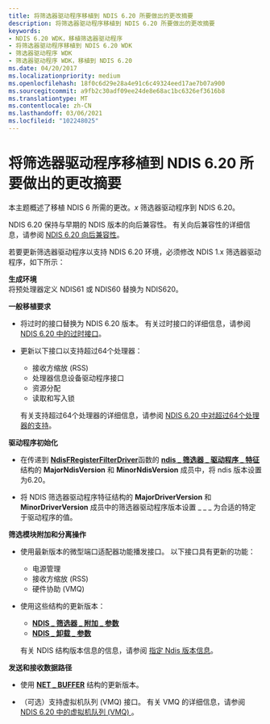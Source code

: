 ```yaml
---
title: 将筛选器驱动程序移植到 NDIS 6.20 所要做出的更改摘要
description: 将筛选器驱动程序移植到 NDIS 6.20 所要做出的更改摘要
keywords:
- NDIS 6.20 WDK，移植筛选器驱动程序
- 将筛选器驱动程序移植到 NDIS 6.20 WDK
- 筛选器驱动程序 WDK
- 筛选器驱动程序 WDK，移植到 NDIS 6.20
ms.date: 04/20/2017
ms.localizationpriority: medium
ms.openlocfilehash: 18f0c6d29e28a4e91c6c49324eed17ae7b07a900
ms.sourcegitcommit: a9fb2c30adf09ee24de8e68ac1bc6326ef3616b8
ms.translationtype: MT
ms.contentlocale: zh-CN
ms.lasthandoff: 03/06/2021
ms.locfileid: "102248025"
---
```

# <a name="summary-of-changes-required-to-port-a-filter-driver-to-ndis-620"></a>将筛选器驱动程序移植到 NDIS 6.20 所要做出的更改摘要





本主题概述了移植 NDIS 6 所需的更改。*x* 筛选器驱动程序到 NDIS 6.20。

NDIS 6.20 保持与早期的 NDIS 版本的向后兼容性。 有关向后兼容性的详细信息，请参阅 [NDIS 6.20 向后兼容性](ndis-6-20-backward-compatibility.md)。

若要更新筛选器驱动程序以支持 NDIS 6.20 环境，必须修改 NDIS 1.x 筛选器驱动程序，如下所示：

<a href="" id="build-environment"></a>**生成环境**  
将预处理器定义 NDIS61 或 NDIS60 替换为 NDIS620。

<a href="" id="general-porting-requirements"></a>**一般移植要求**  
-   将过时的接口替换为 NDIS 6.20 版本。 有关过时接口的详细信息，请参阅 [NDIS 6.20 中的过时接口](obsolete-interfaces-in-ndis-6-20.md)。

-   更新以下接口以支持超过64个处理器：

    -   接收方缩放 (RSS) 
    -   处理器信息设备驱动程序接口
    -   资源分配
    -   读取和写入锁

    有关支持超过64个处理器的详细信息，请参阅 [NDIS 6.20 中对超过64个处理器的支持](support-for-more-than-64-processors-in-ndis-6-20.md)。

<a href="" id="driver-initialization"></a>**驱动程序初始化**  
-   在传递到 [**NdisFRegisterFilterDriver**](/windows-hardware/drivers/ddi/ndis/nf-ndis-ndisfregisterfilterdriver)函数的 [**ndis \_ 筛选器 \_ 驱动程序 \_ 特征**](/windows-hardware/drivers/ddi/ndis/ns-ndis-_ndis_filter_driver_characteristics)结构的 **MajorNdisVersion** 和 **MinorNdisVersion** 成员中，将 ndis 版本设置为6.20。

-   将 NDIS 筛选器驱动程序特征结构的 **MajorDriverVersion** 和 **MinorDriverVersion** 成员中的筛选器驱动程序版本设置 \_ \_ \_ 为合适的特定于驱动程序的值。

<a href="" id="filter-module-attach-and-detach-operations"></a>**筛选模块附加和分离操作**  
-   使用最新版本的微型端口适配器功能播发接口。 以下接口具有更新的功能：
    -   电源管理
    -   接收方缩放 (RSS) 
    -   硬件协助 (VMQ) 
-   使用这些结构的更新版本：

    -   [**NDIS \_ 筛选器 \_ 附加 \_ 参数**](/windows-hardware/drivers/ddi/ndis/ns-ndis-_ndis_filter_attach_parameters)
    -   [**NDIS \_ 卸载 \_ 参数**](/windows-hardware/drivers/ddi/ntddndis/ns-ntddndis-_ndis_offload_parameters)

    有关 NDIS 结构版本信息的信息，请参阅 [指定 Ndis 版本信息](specifying-ndis-version-information.md)。

<a href="" id="send-and-receive-data-paths"></a>**发送和接收数据路径**  
-   使用 [**NET \_ BUFFER**](/windows-hardware/drivers/ddi/nbl/ns-nbl-net_buffer) 结构的更新版本。

-   （可选）支持虚拟机队列 (VMQ) 接口。 有关 VMQ 的详细信息，请参阅 [NDIS 6.20 中的虚拟机队列 (VMQ) ](virtual-machine-queue--vmq--in-ndis-6-20.md)。

 

